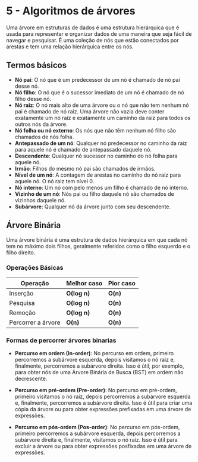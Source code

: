 # 5 - Algoritmos de árvores

Uma árvore em estruturas de dados é uma estrutura hierárquica que é usada para representar e organizar dados de uma maneira que seja fácil de navegar e pesquisar. É uma coleção de nós que estão conectados por arestas e tem uma relação hierárquica entre os nós. 

## Termos básicos

- **Nó pai**: O nó que é um predecessor de um nó é chamado de nó pai desse nó.
- **Nó filho**: O nó que é o sucessor imediato de um nó é chamado de nó filho desse nó.
- **Nó raiz**: O nó mais alto de uma árvore ou o nó que não tem nenhum nó pai é chamado de nó raiz. Uma árvore não vazia deve conter exatamente um nó raiz e exatamente um caminho da raiz para todos os outros nós da árvore.
- **Nó folha ou nó externo**: Os nós que não têm nenhum nó filho são chamados de nós folha.
- **Antepassado de um nó**: Qualquer nó predecessor no caminho da raiz para aquele nó é chamado de antepassado daquele nó.
- **Descendente**: Qualquer nó sucessor no caminho do nó folha para aquele nó.
- **Irmão**: Filhos do mesmo nó pai são chamados de irmãos.
- **Nível de um nó**: A contagem de arestas no caminho do nó raiz para aquele nó. O nó raiz tem nível 0.
- **Nó interno**: Um nó com pelo menos um filho é chamado de nó interno.
- **Vizinho de um nó**: Nós pai ou filho daquele nó são chamados de vizinhos daquele nó.
- **Subárvore**: Qualquer nó da árvore junto com seu descendente.

## Árvore Binária

Uma árvore binária é uma estrutura de dados hierárquica em que cada nó tem no máximo dois filhos, geralmente referidos como o filho esquerdo e o filho direito.

### Operações Básicas

| Operação | Melhor caso | Pior caso |
| --- | --- | --- |
| Inserção | **O(log n)** | **O(n)** | 
| Pesquisa | **O(log n)** | **O(n)** |
| Remoção | **O(log n)** | **O(n)** |
| Percorrer a árvore | **O(n)** | **O(n)** |

### Formas de percorrer árvores binarias

- **Percurso em ordem (In-order)**: No percurso em ordem, primeiro percorremos a subárvore esquerda, depois visitamos o nó raiz e, finalmente, percorremos a subárvore direita. Isso é útil, por exemplo, para obter nós de uma Árvore Binária de Busca (BST) em ordem não decrescente.

- **Percurso em pré-ordem (Pre-order)**: No percurso em pré-ordem, primeiro visitamos o nó raiz, depois percorremos a subárvore esquerda e, finalmente, percorremos a subárvore direita. Isso é útil para criar uma cópia da árvore ou para obter expressões prefixadas em uma árvore de expressões.

- **Percurso em pós-ordem (Pos-order)**: No percurso em pós-ordem, primeiro percorremos a subárvore esquerda, depois percorremos a subárvore direita e, finalmente, visitamos o nó raiz. Isso é útil para excluir a árvore ou para obter expressões posfixadas em uma árvore de expressões.